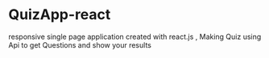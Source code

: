 # QuizApp-react
responsive single page application created with react.js , Making Quiz using Api to get Questions and show your results 